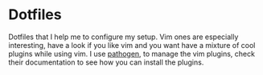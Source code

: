# Dotfiles

Dotfiles that I help me to configure my setup. Vim ones are especially interesting, have a look if you like vim and you want have a mixture of cool plugins while using vim. I use [pathogen](https://github.com/tpope/vim-pathogen), to manage the vim plugins, check their documentation to see how you can install the plugins.
